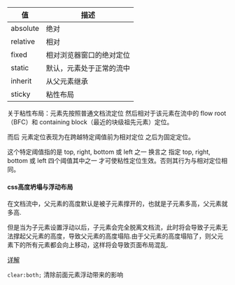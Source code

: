 | 值       | 描述                     |
| -------- | ------------------------ |
| absolute | 绝对                     |
| relative | 相对                     |
| fixed    | 相对浏览器窗口的绝对定位 |
| static   | 默认，元素处于正常的流中 |
| inherit  | 从父元素继承             |
| sticky   | 粘性布局                 |

关于粘性布局：元素先按照普通文档流定位 然后相对于该元素在流中的 flow root（BFC）和 containing block（最近的块级祖先元素）定位。

而后 元素定位表现为在跨越特定阈值前为相对定位 之后为固定定位。

这个特定阈值指的是 top, right, bottom 或 left 之一 换言之 指定 top, right, bottom 或 left 四个阈值其中之一 才可使粘性定位生效。否则其行为与相对定位相同。

#### css高度坍塌与浮动布局

在文档流中，父元素的高度默认是被子元素撑开的，也就是子元素多高，父元素就多高.

但是当为子元素设置浮动以后，子元素会完全脱离文档流，此时将会导致子元素无法撑起父元素的高度，导致父元素的高度塌陷.由于父元素的高度塌陷了，则父元素下的所有元素都会向上移动，这样将会导致页面布局混乱.

[详解](https://www.cnblogs.com/gaoht/p/9150176.html)

`clear:both;` 清除前面元素浮动带来的影响